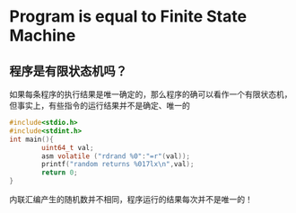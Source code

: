 # Program is equal to Finite State Machine
## 程序是有限状态机吗？
如果每条程序的执行结果是唯一确定的，那么程序的确可以看作一个有限状态机，但事实上，有些指令的运行结果并不是确定、唯一的
```C
#include<stdio.h>
#include<stdint.h>
int main(){
        uint64_t val;
        asm volatile ("rdrand %0":"=r"(val));
        printf("random returns %017lx\n",val);
        return 0;
}
```
内联汇编产生的随机数并不相同，程序运行的结果每次并不是唯一的！
